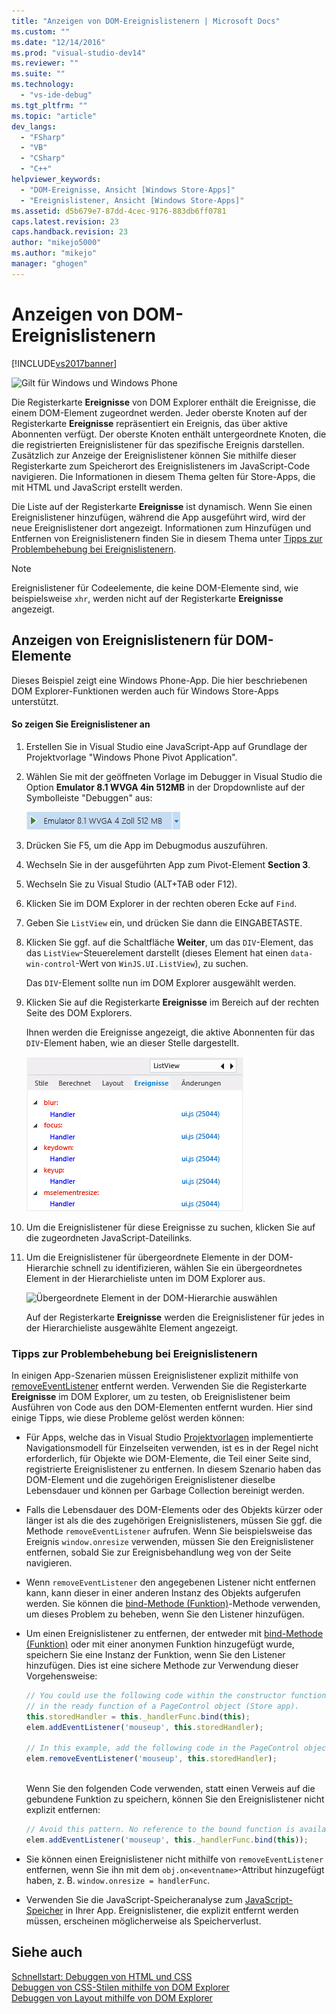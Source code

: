 ```yaml
---
title: "Anzeigen von DOM-Ereignislistenern | Microsoft Docs"
ms.custom: ""
ms.date: "12/14/2016"
ms.prod: "visual-studio-dev14"
ms.reviewer: ""
ms.suite: ""
ms.technology: 
  - "vs-ide-debug"
ms.tgt_pltfrm: ""
ms.topic: "article"
dev_langs: 
  - "FSharp"
  - "VB"
  - "CSharp"
  - "C++"
helpviewer_keywords: 
  - "DOM-Ereignisse, Ansicht [Windows Store-Apps]"
  - "Ereignislistener, Ansicht [Windows Store-Apps]"
ms.assetid: d5b679e7-87dd-4cec-9176-883db6ff0781
caps.latest.revision: 23
caps.handback.revision: 23
author: "mikejo5000"
ms.author: "mikejo"
manager: "ghogen"
---
```

# Anzeigen von DOM-Ereignislistenern
[!INCLUDE[vs2017banner](../code-quality/includes/vs2017banner.md)]

![Gilt für Windows und Windows Phone](~/debugger/media/windows_and_phone_content.png "windows\_and\_phone\_content")  
  
 Die Registerkarte **Ereignisse** von DOM Explorer enthält die Ereignisse, die einem DOM\-Element zugeordnet werden. Jeder oberste Knoten auf der Registerkarte **Ereignisse** repräsentiert ein Ereignis, das über aktive Abonnenten verfügt. Der oberste Knoten enthält untergeordnete Knoten, die die registrierten Ereignislistener für das spezifische Ereignis darstellen. Zusätzlich zur Anzeige der Ereignislistener können Sie mithilfe dieser Registerkarte zum Speicherort des Ereignislisteners im JavaScript\-Code navigieren. Die Informationen in diesem Thema gelten für Store\-Apps, die mit HTML und JavaScript erstellt werden.  
  
 Die Liste auf der Registerkarte **Ereignisse** ist dynamisch. Wenn Sie einen Ereignislistener hinzufügen, während die App ausgeführt wird, wird der neue Ereignislistener dort angezeigt. Informationen zum Hinzufügen und Entfernen von Ereignislistenern finden Sie in diesem Thema unter [Tipps zur Problembehebung bei Ereignislistenern](#Tips).  
  
> [!NOTE]
>  Ereignislistener für Codeelemente, die keine DOM\-Elemente sind, wie beispielsweise `xhr`, werden nicht auf der Registerkarte **Ereignisse** angezeigt.  
  
## Anzeigen von Ereignislistenern für DOM\-Elemente  
 Dieses Beispiel zeigt eine Windows Phone\-App. Die hier beschriebenen DOM Explorer\-Funktionen werden auch für Windows Store\-Apps unterstützt.  
  
#### So zeigen Sie Ereignislistener an  
  
1.  Erstellen Sie in Visual Studio eine JavaScript\-App auf Grundlage der Projektvorlage "Windows Phone Pivot Application".  
  
2.  Wählen Sie mit der geöffneten Vorlage im Debugger in Visual Studio die Option **Emulator 8.1 WVGA 4in 512MB** in der Dropdownliste auf der Symbolleiste "Debuggen" aus:  
  
     ![Debug&#45;Ziel auswählen](../debugger/media/js_dom_debug_target_emu.png "JS\_DOM\_Debug\_Target\_Emu")  
  
3.  Drücken Sie F5, um die App im Debugmodus auszuführen.  
  
4.  Wechseln Sie in der ausgeführten App zum Pivot\-Element **Section 3**.  
  
5.  Wechseln Sie zu Visual Studio \(ALT\+TAB oder F12\).  
  
6.  Klicken Sie im DOM Explorer in der rechten oberen Ecke auf `Find`.  
  
7.  Geben Sie `ListView` ein, und drücken Sie dann die EINGABETASTE.  
  
8.  Klicken Sie ggf. auf die Schaltfläche **Weiter**, um das `DIV`\-Element, das das `ListView`\-Steuerelement darstellt \(dieses Element hat einen `data-win-control`\-Wert von `WinJS.UI.ListView`\), zu suchen.  
  
     Das `DIV`\-Element sollte nun im DOM Explorer ausgewählt werden.  
  
9. Klicken Sie auf die Registerkarte **Ereignisse** im Bereich auf der rechten Seite des DOM Explorers.  
  
     Ihnen werden die Ereignisse angezeigt, die aktive Abonnenten für das `DIV`\-Element haben, wie an dieser Stelle dargestellt.  
  
     ![Registerkarte "Ereignisse" des DOM Explorer](../debugger/media/js_dom_events.png "JS\_DOM\_Events")  
  
10. Um die Ereignislistener für diese Ereignisse zu suchen, klicken Sie auf die zugeordneten JavaScript\-Dateilinks.  
  
11. Um die Ereignislistener für übergeordnete Elemente in der DOM\-Hierarchie schnell zu identifizieren, wählen Sie ein übergeordnetes Element in der Hierarchieliste unten im DOM Explorer aus.  
  
     ![Übergeordnete Element in der DOM&#45;Hierarchie auswählen](~/debugger/media/js_dom_breadcrumbs.png "JS\_DOM\_Breadcrumbs")  
  
     Auf der Registerkarte **Ereignisse** werden die Ereignislistener für jedes in der Hierarchieliste ausgewählte Element angezeigt.  
  
###  <a name="Tips"></a> Tipps zur Problembehebung bei Ereignislistenern  
 In einigen App\-Szenarien müssen Ereignislistener explizit mithilfe von [removeEventListener](http://msdn.microsoft.com/library/ie/ff975250\(v=vs.85\).aspx) entfernt werden. Verwenden Sie die Registerkarte **Ereignisse** im DOM Explorer, um zu testen, ob Ereignislistener beim Ausführen von Code aus den DOM\-Elementen entfernt wurden. Hier sind einige Tipps, wie diese Probleme gelöst werden können:  
  
-   Für Apps, welche das in Visual Studio [Projektvorlagen](http://msdn.microsoft.com/library/windows/apps/hh758331.aspx) implementierte Navigationsmodell für Einzelseiten verwenden, ist es in der Regel nicht erforderlich, für Objekte wie DOM\-Elemente, die Teil einer Seite sind, registrierte Ereignislistener zu entfernen. In diesem Szenario haben das DOM\-Element und die zugehörigen Ereignislistener dieselbe Lebensdauer und können per Garbage Collection bereinigt werden.  
  
-   Falls die Lebensdauer des DOM\-Elements oder des Objekts kürzer oder länger ist als die des zugehörigen Ereignislisteners, müssen Sie ggf. die Methode `removeEventListener` aufrufen. Wenn Sie beispielsweise das Ereignis `window.onresize` verwenden, müssen Sie den Ereignislistener entfernen, sobald Sie zur Ereignisbehandlung weg von der Seite navigieren.  
  
-   Wenn `removeEventListener` den angegebenen Listener nicht entfernen kann, kann dieser in einer anderen Instanz des Objekts aufgerufen werden. Sie können die [bind\-Methode \(Funktion\)](../Topic/bind%20Method%20\(Function\)%20\(JavaScript\).md)\-Methode verwenden, um dieses Problem zu beheben, wenn Sie den Listener hinzufügen.  
  
-   Um einen Ereignislistener zu entfernen, der entweder mit [bind\-Methode \(Funktion\)](../Topic/bind%20Method%20\(Function\)%20\(JavaScript\).md) oder mit einer anonymen Funktion hinzugefügt wurde, speichern Sie eine Instanz der Funktion, wenn Sie den Listener hinzufügen. Dies ist eine sichere Methode zur Verwendung dieser Vorgehensweise:  
  
    ```javascript  
    // You could use the following code within the constructor function of an object, or  
    // in the ready function of a PageControl object (Store app).  
    this.storedHandler = this._handlerFunc.bind(this);  
    elem.addEventListener('mouseup', this.storedHandler);  
  
    // In this example, add the following code in the PageControl object's unload function.  
    elem.removeEventListener('mouseup', this.storedHandler);  
  
    ```  
  
     Wenn Sie den folgenden Code verwenden, statt einen Verweis auf die gebundene Funktion zu speichern, können Sie den Ereignislistener nicht explizit entfernen:  
  
    ```javascript  
    // Avoid this pattern. No reference to the bound function is available.  
    elem.addEventListener('mouseup', this._handlerFunc.bind(this));  
    ```  
  
-   Sie können einen Ereignislistener nicht mithilfe von `removeEventListener` entfernen, wenn Sie ihn mit dem `obj.on<eventname>`\-Attribut hinzugefügt haben, z. B. `window.onresize = handlerFunc`.  
  
-   Verwenden Sie die JavaScript\-Speicheranalyse zum [JavaScript\-Speicher](../profiling/javascript-memory.md) in Ihrer App. Ereignislistener, die explizit entfernt werden müssen, erscheinen möglicherweise als Speicherverlust.  
  
## Siehe auch  
 [Schnellstart: Debuggen von HTML und CSS](../debugger/quickstart-debug-html-and-css.md)   
 [Debuggen von CSS\-Stilen mithilfe von DOM Explorer](../debugger/debug-css-styles-using-dom-explorer.md)   
 [Debuggen von Layout mithilfe von DOM Explorer](../debugger/debug-layout-using-dom-explorer.md)